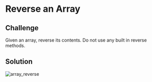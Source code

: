 # Reverse an Array

## Challenge
Given an array, reverse its contents.  Do not use any built in reverse methods.


## Solution
![array_reverse](https://github.com/jcqnly/data-structures-and-algorithms/blob/master/assets/reverseAnArray.png)